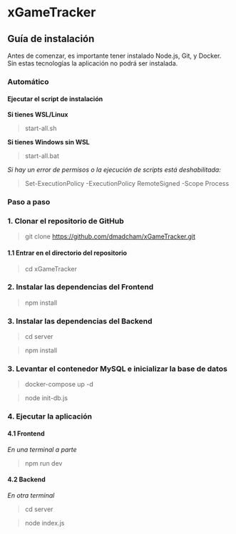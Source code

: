 # xGameTracker

## Guía de instalación

Antes de comenzar, es importante tener instalado Node.js, Git, y Docker. Sin estas tecnologías la aplicación no podrá ser instalada.

### Automático

#### Ejecutar el script de instalación

**Si tienes WSL/Linux**
> start-all.sh

**Si tienes Windows sin WSL**
> start-all.bat

*Si hay un error de permisos o la ejecución de scripts está deshabilitada:*
> Set-ExecutionPolicy -ExecutionPolicy RemoteSigned -Scope Process

### Paso a paso

### 1. Clonar el repositorio de GitHub

> git clone https://github.com/dmadcham/xGameTracker.git

#### 1.1 Entrar en el directorio del repositorio
> cd xGameTracker

### 2. Instalar las dependencias del Frontend

> npm install

### 3. Instalar las dependencias del Backend

> cd server

> npm install

### 3. Levantar el contenedor MySQL e inicializar la base de datos

> docker-compose up -d

> node init-db.js

### 4. Ejecutar la aplicación

#### 4.1 Frontend

*En una terminal a parte*

> npm run dev

#### 4.2 Backend

*En otra terminal*

> cd server 

> node index.js

